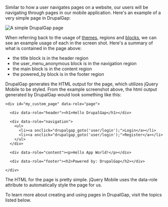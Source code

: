 Similar to how a user navigates pages on a website, our users will be navigating through pages in our mobile application. Here's an example of a very simple page in DrupalGap:

![A simple DrupalGap page](http://drupalgap.org/sites/default/files/hello-app-world.png)

When referring back to the usage of [themes](../Themes), regions and [blocks](../Blocks), we can see an example usage of each in the screen shot. Here's a summary of what is contained in the page above:

- the title block is in the header region
- the user_menu_anonymous block is in the navigation region
- the main block is in the content region
- the powered_by block is in the footer region

DrupalGap generates the HTML output for the page, which utilizes jQuery Mobile to be styled. From the example screenshot above, the html output generated by DrupalGap would look something like this:

```
<div id="my_custom_page" data-role="page">

  <div data-role="header"><h1>Hello DrupalGap</h1></div>

  <div data-role="navigation">
    <ul>
      <li><a onclick="drupalgap_goto('user/login');">Login</a></li>
      <li><a onclick="drupalgap_goto('user/login');">Register</a></li>
    </ul>
  </div>

  <div data-role="content"><p>Hello App World!</p></div>

  <div data-role="footer"><h2>Powered by: DrupalGap</h2></div>

</div>
```

The HTML for the page is pretty simple. jQuery Mobile uses the data-role attribute to automatically style the page for us.

To learn more about creating and using pages in DrupalGap, visit the topics listed below.